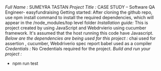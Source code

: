 *Full Name :* 
SUMEYRA TASTAN
*Project Title :*
CASE STUDY – Software QA Engineer- easyfundraising
Getting started: After cloning the github repo, use npm install command to install the required dependencies, which will appear  in the /node_modules/top level folder
*Installation guide:* 
This is project created by using JavaScript and Webdrvierio using cucumber framework. It's assumed that the host running this code have Javascript. 
*Below are the dependencies are being used for this project :*
chai used for assertion ,
cucumber,
Webdriverio 
spec report
babel used as a compiler
 *Credentials :* 
No Credentials required for the project. 
*Build and run your project :*
* npm run test
